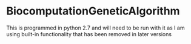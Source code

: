 # BiocomputationGeneticAlgorithm

This is programmed in python 2.7 and will need to be run with it as I am using built-in functionality that has been removed in later versions

